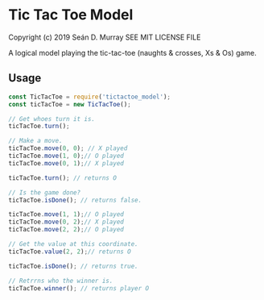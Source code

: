 # Tic Tac Toe Model

Copyright (c) 2019 Seán D. Murray
SEE MIT LICENSE FILE

A logical model playing the tic-tac-toe (naughts & crosses, Xs & Os) game.

## Usage

```javascript
const TicTacToe = require('tictactoe_model');
const ticTacToe = new TicTacToe();

// Get whoes turn it is.
ticTacToe.turn();

// Make a move.
ticTacToe.move(0, 0); // X played
ticTacToe.move(1, 0);// O played
ticTacToe.move(0, 1);// X played

ticTacToe.turn(); // returns O

// Is the game done?
ticTacToe.isDone(); // returns false.

ticTacToe.move(1, 1);// O played
ticTacToe.move(0, 2);// X played
ticTacToe.move(2, 2);// O played

// Get the value at this coordinate.
ticTacToe.value(2, 2);// returns O

ticTacToe.isDone(); // returns true.

// Retrrns who the winner is.
ticTacToe.winner(); // returns player O
```
